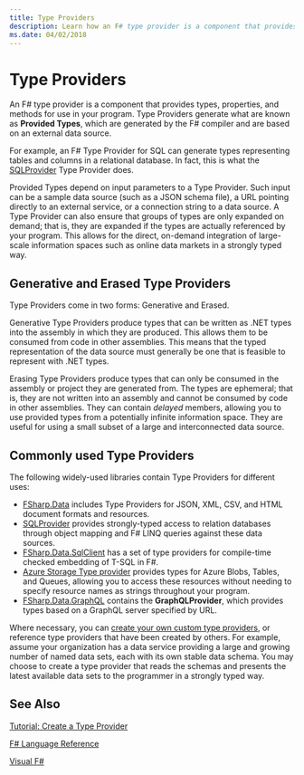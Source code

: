 ```yaml
---
title: Type Providers
description: Learn how an F# type provider is a component that provides types, properties, and methods for use in your programs.
ms.date: 04/02/2018
---
```

# Type Providers

An F# type provider is a component that provides types, properties, and methods for use in your program. Type Providers generate what are known as **Provided Types**, which are generated by the F# compiler and are based on an external data source.

For example, an F# Type Provider for SQL can generate types representing tables and columns in a relational database. In fact, this is what the [SQLProvider](https://fsprojects.github.io/SQLProvider/) Type Provider does.

Provided Types depend on input parameters to a Type Provider. Such input can be a sample data source (such as a JSON schema file), a URL pointing directly to an external service, or a connection string to a data source. A Type Provider can also ensure that groups of types are only expanded on demand; that is, they are expanded if the types are actually referenced by your program. This allows for the direct, on-demand integration of large-scale information spaces such as online data markets in a strongly typed way.

## Generative and Erased Type Providers

Type Providers come in two forms: Generative and Erased.

Generative Type Providers produce types that can be written as .NET types into the assembly in which they are produced. This allows them to be consumed from code in other assemblies. This means that the typed representation of the data source must generally be one that is feasible to represent with .NET types.

Erasing Type Providers produce types that can only be consumed in the assembly or project they are generated from. The types are ephemeral; that is, they are not written into an assembly and cannot be consumed by code in other assemblies. They can contain *delayed* members, allowing you to use provided types from a potentially infinite information space. They are useful for using a small subset of a large and interconnected data source.

## Commonly used Type Providers

The following widely-used libraries contain Type Providers for different uses:

- [FSharp.Data](https://fsharp.github.io/FSharp.Data/) includes Type Providers for JSON, XML, CSV, and HTML document formats and resources.
- [SQLProvider](https://fsprojects.github.io/SQLProvider/) provides strongly-typed access to relation databases through object mapping and F# LINQ queries against these data sources.
- [FSharp.Data.SqlClient](https://fsprojects.github.io/FSharp.Data.SqlClient/) has a set of type providers for compile-time checked embedding of T-SQL in F#.
- [Azure Storage Type provider](https://fsprojects.github.io/AzureStorageTypeProvider/) provides types for Azure Blobs, Tables, and Queues, allowing you to access these resources without needing to specify resource names as strings throughout your program.
- [FSharp.Data.GraphQL](https://fsprojects.github.io/FSharp.Data.GraphQL/index.html) contains the **GraphQLProvider**, which provides types based on a GraphQL server specified by URL.

Where necessary, you can [create your own custom type providers](creating-a-type-provider.md), or reference type providers that have been created by others. For example, assume your organization has a data service providing a large and growing number of named data sets, each with its own stable data schema. You may choose to create a type provider that reads the schemas and presents the latest available data sets to the programmer in a strongly typed way.

## See Also
[Tutorial: Create a Type Provider](creating-a-type-provider.md)

[F# Language Reference](../../language-reference/index.md)

[Visual F#](../../index.md)
